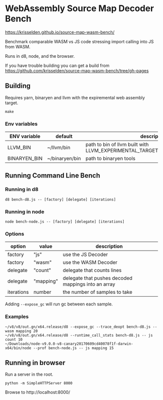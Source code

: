 WebAssembly Source Map Decoder Bench
====================================

https://krisselden.github.io/source-map-wasm-bench/

Benchmark comparable WASM vs JS code stressing import calling into JS from WASM.

Runs in d8, node, and the browser.

If you have trouble building you can get a build from https://github.com/krisselden/source-map-wasm-bench/tree/gh-pages

## Building

Requires yarn, binaryen and llvm with the expiremental web assembly target.

```
make
```

### Env variables
| ENV variable | default        | description                                                                   |
|--------------|----------------|-------------------------------------------------------------------------------|
| LLVM_BIN     | ~/llvm/bin     | path to bin of llvm built with LLVM_EXPERIMENTAL_TARGETS_TO_BUILD=WebAssembly |
| BINARYEN_BIN | ~/binaryen/bin | path to binaryen tools                                                        |

## Running Command Line Bench

### Running in d8

`d8 bench-d8.js -- [factory] [delegate] [iterations]`

### Running in node

`node bench-node.js -- [factory] [delegate] [iterations]`

### Options

| option     | value     | description                                         |
|------------|-----------|-----------------------------------------------------|
| factory    | "js"      | use the JS Decoder                                  |
| factory    | "wasm"    | use the WASM Decoder                                |
| delegate   | "count"   | delegate that counts lines                          |
| delegate   | "mapping" | delegate that pushes decoded mappings into an array |
| iterations | number    | the number of samples to take                       |

Adding `--expose_gc` will run gc between each sample.

### Examples

```
~/v8/v8/out.gn/x64.release/d8 --expose_gc --trace_deopt bench-d8.js -- wasm mapping 20
~/v8/v8/out.gn/x64.release/d8 --runtime_call_stats bench-d8.js -- js count 10
~/Downloads/node-v9.0.0-v8-canary20170609cd40078f1f-darwin-x64/bin/node --prof bench-node.js -- js mapping 15
```

## Running in browser

Run a server in the root.

```
python -m SimpleHTTPServer 8000
```

Browse to http://localhost:8000/
